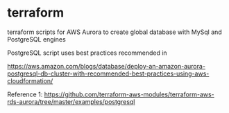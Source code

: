 # terraform
terraform scripts for AWS Aurora to create global database with MySql and PostgreSQL engines


PostgreSQL script uses best practices recommended in 

https://aws.amazon.com/blogs/database/deploy-an-amazon-aurora-postgresql-db-cluster-with-recommended-best-practices-using-aws-cloudformation/

Reference 1:
https://github.com/terraform-aws-modules/terraform-aws-rds-aurora/tree/master/examples/postgresql
